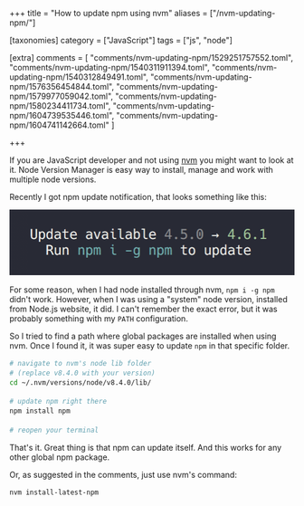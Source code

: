 +++
title = "How to update npm using nvm"
aliases = ["/nvm-updating-npm/"]

[taxonomies]
category = ["JavaScript"]
tags = ["js", "node"]

[extra]
comments = [
  "comments/nvm-updating-npm/1529251757552.toml",
  "comments/nvm-updating-npm/1540311911394.toml",
  "comments/nvm-updating-npm/1540312849491.toml",
  "comments/nvm-updating-npm/1576356454844.toml",
  "comments/nvm-updating-npm/1579977059042.toml",
  "comments/nvm-updating-npm/1580234411734.toml",
  "comments/nvm-updating-npm/1604739535446.toml",
  "comments/nvm-updating-npm/1604741142664.toml"
]

+++

If you are JavaScript developer and not using [nvm](https://github.com/creationix/nvm) you might want to look at it.
Node Version Manager is easy way to install, manage and work with multiple node versions.

Recently I got npm update notification, that looks something like this:

![npm update notification](/img/npm-update.png)

For some reason, when I had node installed through nvm, `npm i -g npm` didn't work. However, when I was using a "system" node version, installed from Node.js website, it did. I can't remember the exact error, but it was probably something with my `PATH` configuration.

So I tried to find a path where global packages are installed when using nvm. Once I found it, it was super easy to update `npm` in that specific folder.

```bash
# navigate to nvm's node lib folder
# (replace v8.4.0 with your version)
cd ~/.nvm/versions/node/v8.4.0/lib/

# update npm right there
npm install npm

# reopen your terminal
```

That's it. Great thing is that npm can update itself. And this works for any other global npm package.

Or, as suggested in the comments, just use nvm's command:
```
nvm install-latest-npm
```
